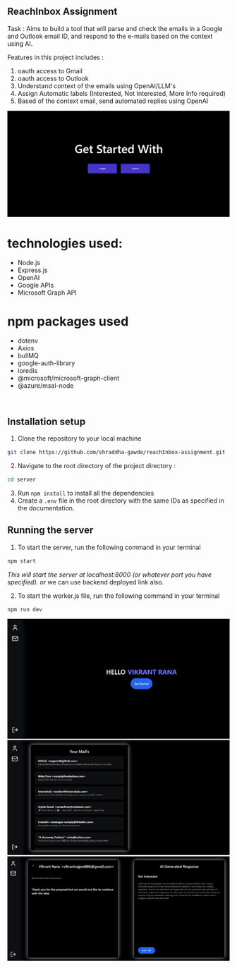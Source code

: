## ReachInbox Assignment
Task : Aims to build a tool that will parse and check the emails in a Google and Outlook email ID, and
respond to the e-mails based on the context using AI.

Features in this project includes :

1. oauth access to Gmail
2. oauth access to Outlook
3. Understand context of the emails using OpenAI/LLM's
4. Assign Automatic labels (Interested, Not Interested, More Info required)
5. Based of the context email, send automated replies using OpenAI

![download](https://raw.githubusercontent.com/vikrant886/ReachInbox-Assignment/main/frontend/src/images/image.png)
# technologies used:
- Node.js
- Express.js
- OpenAI
- Google APIs
- Microsoft Graph API
# npm packages used
- dotenv
- Axios
- bullMQ
- google-auth-library
- ioredis
- @microsoft/microsoft-graph-client
- @azure/msal-node

<br>

## Installation setup
1. Clone the repository to your local machine
```bash
git clone https://github.com/shraddha-gawde/reachInbox-assignment.git
```
2. Navigate to the root directory of the project directory :
```bash 
cd server
```
3. Run `npm install` to install all the dependencies
4. Create a `.env` file in the root directory with the same IDs as specified in the documentation.

## Running the server
1. To start the server, run the following command in your terminal
```bash
npm start
```
*This will start the server at localhost:8000 (or whatever port you have specified).*
or we can use backend deployed link also.

2. To start the worker.js file, run the following command in your terminal
```bash
npm run dev
```
![download](https://raw.githubusercontent.com/vikrant886/ReachInbox-Assignment/main/frontend/src/images/Screenshot%202024-06-26%20204748.png)
![download](https://raw.githubusercontent.com/vikrant886/ReachInbox-Assignment/main/frontend/src/images/Screenshot%202024-06-26%20204943.png)
![download](https://raw.githubusercontent.com/vikrant886/ReachInbox-Assignment/main/frontend/src/images/Screenshot%202024-06-26%20205038.png)
